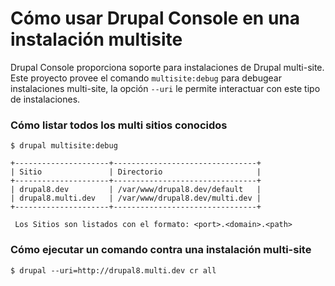 # Cómo usar Drupal Console en una instalación multisite 
 
Drupal Console proporciona soporte para instalaciones de Drupal multi-site. Este proyecto provee el comando `multisite:debug` para debugear instalaciones multi-site, la opción `--uri` le permite interactuar con este tipo de instalaciones.
 
### Cómo listar todos los multi sitios conocidos
```
$ drupal multisite:debug

+---------------------+--------------------------------+
| Sitio               | Directorio                     |
+---------------------+--------------------------------+
| drupal8.dev         | /var/www/drupal8.dev/default   |
| drupal8.multi.dev   | /var/www/drupal8.dev/multi.dev |
+---------------------+--------------------------------+

 Los Sitios son listados con el formato: <port>.<domain>.<path>
```

### Cómo ejecutar un comando contra una instalación multi-site
```
$ drupal --uri=http://drupal8.multi.dev cr all
```
